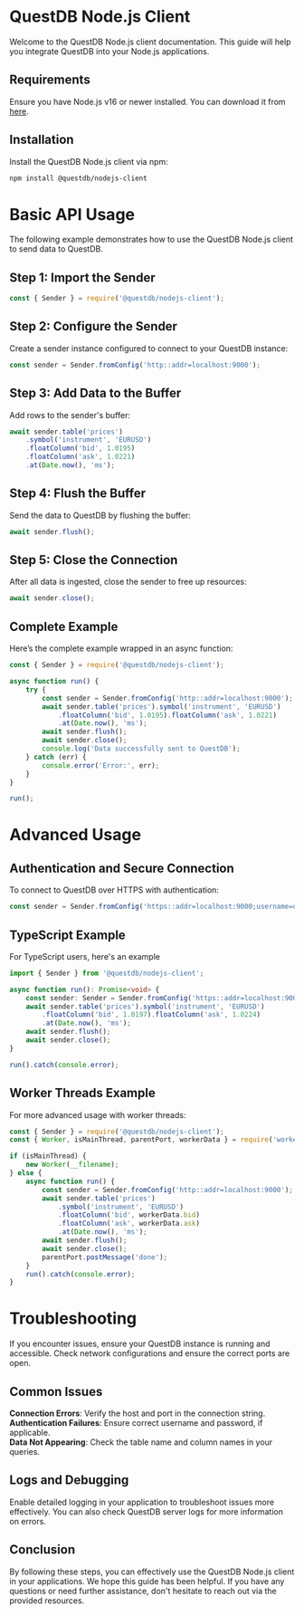 # QuestDB Node.js Client

Welcome to the QuestDB Node.js client documentation. This guide will help you integrate QuestDB into your Node.js applications.

## Requirements
Ensure you have Node.js v16 or newer installed. You can download it from [here](https://nodejs.org/).

## Installation
Install the QuestDB Node.js client via npm:
```sh
npm install @questdb/nodejs-client
```

# Basic API Usage
The following example demonstrates how to use the QuestDB Node.js client to send data to QuestDB.

## Step 1: Import the Sender

```javascript
const { Sender } = require('@questdb/nodejs-client');
```
## Step 2: Configure the Sender
Create a sender instance configured to connect to your QuestDB instance:
``` javascript
const sender = Sender.fromConfig('http::addr=localhost:9000');
```
## Step 3: Add Data to the Buffer
Add rows to the sender's buffer:
``` javascript
await sender.table('prices')
    .symbol('instrument', 'EURUSD')
    .floatColumn('bid', 1.0195)
    .floatColumn('ask', 1.0221)
    .at(Date.now(), 'ms');
```
## Step 4: Flush the Buffer
Send the data to QuestDB by flushing the buffer:
``` javascript
await sender.flush();
```
## Step 5: Close the Connection
After all data is ingested, close the sender to free up resources:
``` javascript
await sender.close();
```
## Complete Example
Here’s the complete example wrapped in an async function:
``` javascript
const { Sender } = require('@questdb/nodejs-client');

async function run() {
    try {
        const sender = Sender.fromConfig('http::addr=localhost:9000');
        await sender.table('prices').symbol('instrument', 'EURUSD')
            .floatColumn('bid', 1.0195).floatColumn('ask', 1.0221)
            .at(Date.now(), 'ms');
        await sender.flush();
        await sender.close();
        console.log('Data successfully sent to QuestDB');
    } catch (err) {
        console.error('Error:', err);
    }
}

run();
```
# Advanced Usage
## Authentication and Secure Connection
To connect to QuestDB over HTTPS with authentication:
``` javascript
const sender = Sender.fromConfig('https::addr=localhost:9000;username=user1;password=pwd');
```
## TypeScript Example
For TypeScript users, here's an example
``` typescript
import { Sender } from '@questdb/nodejs-client';

async function run(): Promise<void> {
    const sender: Sender = Sender.fromConfig('https::addr=localhost:9000;token=Xyvd3er6GF87ysaHk');
    await sender.table('prices').symbol('instrument', 'EURUSD')
        .floatColumn('bid', 1.0197).floatColumn('ask', 1.0224)
        .at(Date.now(), 'ms');
    await sender.flush();
    await sender.close();
}

run().catch(console.error);
```
## Worker Threads Example
For more advanced usage with worker threads:
``` javascript
const { Sender } = require('@questdb/nodejs-client');
const { Worker, isMainThread, parentPort, workerData } = require('worker_threads');

if (isMainThread) {
    new Worker(__filename);
} else {
    async function run() {
        const sender = Sender.fromConfig('http::addr=localhost:9000');
        await sender.table('prices')
            .symbol('instrument', 'EURUSD')
            .floatColumn('bid', workerData.bid)
            .floatColumn('ask', workerData.ask)
            .at(Date.now(), 'ms');
        await sender.flush();
        await sender.close();
        parentPort.postMessage('done');
    }
    run().catch(console.error);
}
```
# Troubleshooting
If you encounter issues, ensure your QuestDB instance is running and accessible. Check network configurations and ensure the correct ports are open.

## Common Issues
**Connection Errors**: Verify the host and port in the connection string. <br>
**Authentication Failures**: Ensure correct username and password, if applicable. <br>
**Data Not Appearing**: Check the table name and column names in your queries.

## Logs and Debugging
Enable detailed logging in your application to troubleshoot issues more effectively. You can also check QuestDB server logs for more information on errors.

## Conclusion
By following these steps, you can effectively use the QuestDB Node.js client in your applications. We hope this guide has been helpful. If you have any questions or need further assistance, don't hesitate to reach out via the provided resources.
